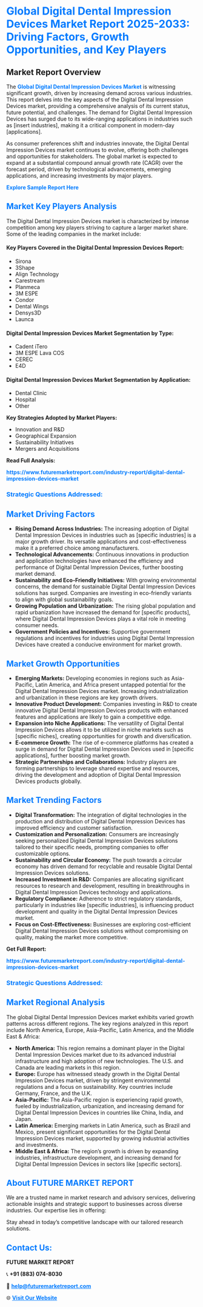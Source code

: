<h1 style="color: #007BFF;">Global Digital Dental Impression Devices Market Report 2025-2033: Driving Factors, Growth Opportunities, and Key Players</h1>

<section id="overview">
<h2>Market Report Overview</h2>
<p>The <a href="https://www.futuremarketreport.com/industry-report/digital-dental-impression-devices-market" style="color: #007BFF; text-decoration: none;"><strong>Global Digital Dental Impression Devices Market</strong></a> is witnessing significant growth, driven by increasing demand across various industries. This report delves into the key aspects of the Digital Dental Impression Devices market, providing a comprehensive analysis of its current status, future potential, and challenges. The demand for Digital Dental Impression Devices has surged due to its wide-ranging applications in industries such as [insert industries], making it a critical component in modern-day [applications].</p>
<p>As consumer preferences shift and industries innovate, the Digital Dental Impression Devices market continues to evolve, offering both challenges and opportunities for stakeholders. The global market is expected to expand at a substantial compound annual growth rate (CAGR) over the forecast period, driven by technological advancements, emerging applications, and increasing investments by major players.</p>
</section>

<section id="overview">
<p><a href="https://www.futuremarketreport.com/request-sample/reportId=98123" style="color: #007BFF; text-decoration: none;"><strong>Explore Sample Report Here</strong></a></p>
</section>

<section id="key-players">
<h2 style="color: #007BFF;">Market Key Players Analysis</h2>
<p>The Digital Dental Impression Devices market is characterized by intense competition among key players striving to capture a larger market share. Some of the leading companies in the market include:</p>
<h4>Key Players Covered in the Digital Dental Impression Devices Report:</h4>
<ul><li>Sirona</li><li>3Shape</li><li>Align Technology</li><li>Carestream</li><li>Planmeca</li><li>3M ESPE</li><li>Condor</li><li>Dental Wings</li><li>Densys3D</li><li>Launca</li></ul>
<h4>Digital Dental Impression Devices Market Segmentation by Type:</h4>
<ul><li>Cadent iTero</li><li>3M ESPE Lava COS</li><li>CEREC</li><li>E4D</li></ul>

<h4>Digital Dental Impression Devices Market Segmentation by Application:</h4>
<ul><li>Dental Clinic</li><li>Hospital</li><li>Other</li></ul>
<p><strong>Key Strategies Adopted by Market Players:</strong></p>
<ul>
<li>Innovation and R&D</li>
<li>Geographical Expansion</li>
<li>Sustainability Initiatives</li>
<li>Mergers and Acquisitions</li>
</ul>
</section>

<section>
<p><strong>Read Full Analysis: </strong></p><a href="https://www.futuremarketreport.com/industry-report/digital-dental-impression-devices-market" style="color: #007BFF; text-decoration: none;"><strong>https://www.futuremarketreport.com/industry-report/digital-dental-impression-devices-market</strong></a>
<h3 style="color: #007BFF;">Strategic Questions Addressed:</h3>
</section>

<section id="driving-factors">
<h2 style="color: #007BFF;">Market Driving Factors</h2>
<ul>
<li><strong>Rising Demand Across Industries:</strong> The increasing adoption of Digital Dental Impression Devices in industries such as [specific industries] is a major growth driver. Its versatile applications and cost-effectiveness make it a preferred choice among manufacturers.</li>
<li><strong>Technological Advancements:</strong> Continuous innovations in production and application technologies have enhanced the efficiency and performance of Digital Dental Impression Devices, further boosting market demand.</li>
<li><strong>Sustainability and Eco-Friendly Initiatives:</strong> With growing environmental concerns, the demand for sustainable Digital Dental Impression Devices solutions has surged. Companies are investing in eco-friendly variants to align with global sustainability goals.</li>
<li><strong>Growing Population and Urbanization:</strong> The rising global population and rapid urbanization have increased the demand for [specific products], where Digital Dental Impression Devices plays a vital role in meeting consumer needs.</li>
<li><strong>Government Policies and Incentives:</strong> Supportive government regulations and incentives for industries using Digital Dental Impression Devices have created a conducive environment for market growth.</li>
</ul>
</section>

<section id="growth-opportunities">
<h2 style="color: #007BFF;">Market Growth Opportunities</h2>
<ul>
<li><strong>Emerging Markets:</strong> Developing economies in regions such as Asia-Pacific, Latin America, and Africa present untapped potential for the Digital Dental Impression Devices market. Increasing industrialization and urbanization in these regions are key growth drivers.</li>
<li><strong>Innovative Product Development:</strong> Companies investing in R&D to create innovative Digital Dental Impression Devices products with enhanced features and applications are likely to gain a competitive edge.</li>
<li><strong>Expansion into Niche Applications:</strong> The versatility of Digital Dental Impression Devices allows it to be utilized in niche markets such as [specific niches], creating opportunities for growth and diversification.</li>
<li><strong>E-commerce Growth:</strong> The rise of e-commerce platforms has created a surge in demand for Digital Dental Impression Devices used in [specific applications], further boosting market growth.</li>
<li><strong>Strategic Partnerships and Collaborations:</strong> Industry players are forming partnerships to leverage shared expertise and resources, driving the development and adoption of Digital Dental Impression Devices products globally.</li>
</ul>
</section>

<section id="trending-factors">
<h2 style="color: #007BFF;">Market Trending Factors</h2>
<ul>
<li><strong>Digital Transformation:</strong> The integration of digital technologies in the production and distribution of Digital Dental Impression Devices has improved efficiency and customer satisfaction.</li>
<li><strong>Customization and Personalization:</strong> Consumers are increasingly seeking personalized Digital Dental Impression Devices solutions tailored to their specific needs, prompting companies to offer customizable options.</li>
<li><strong>Sustainability and Circular Economy:</strong> The push towards a circular economy has driven demand for recyclable and reusable Digital Dental Impression Devices solutions.</li>
<li><strong>Increased Investment in R&D:</strong> Companies are allocating significant resources to research and development, resulting in breakthroughs in Digital Dental Impression Devices technology and applications.</li>
<li><strong>Regulatory Compliance:</strong> Adherence to strict regulatory standards, particularly in industries like [specific industries], is influencing product development and quality in the Digital Dental Impression Devices market.</li>
<li><strong>Focus on Cost-Effectiveness:</strong> Businesses are exploring cost-efficient Digital Dental Impression Devices solutions without compromising on quality, making the market more competitive.</li>
</ul>
</section>

<section>
<p><strong>Get Full Report: </strong></p><a href="https://www.futuremarketreport.com/industry-report/digital-dental-impression-devices-market" style="color: #007BFF; text-decoration: none;"><strong>https://www.futuremarketreport.com/industry-report/digital-dental-impression-devices-market</strong></a>
<h3 style="color: #007BFF;">Strategic Questions Addressed:</h3>
</section>


<section id="regional-analysis">
<h2 style="color: #007BFF;">Market Regional Analysis</h2>
<p>The global Digital Dental Impression Devices market exhibits varied growth patterns across different regions. The key regions analyzed in this report include North America, Europe, Asia-Pacific, Latin America, and the Middle East & Africa:</p>
<ul>
<li><strong>North America:</strong> This region remains a dominant player in the Digital Dental Impression Devices market due to its advanced industrial infrastructure and high adoption of new technologies. The U.S. and Canada are leading markets in this region.</li>
<li><strong>Europe:</strong> Europe has witnessed steady growth in the Digital Dental Impression Devices market, driven by stringent environmental regulations and a focus on sustainability. Key countries include Germany, France, and the U.K.</li>
<li><strong>Asia-Pacific:</strong> The Asia-Pacific region is experiencing rapid growth, fueled by industrialization, urbanization, and increasing demand for Digital Dental Impression Devices in countries like China, India, and Japan.</li>
<li><strong>Latin America:</strong> Emerging markets in Latin America, such as Brazil and Mexico, present significant opportunities for the Digital Dental Impression Devices market, supported by growing industrial activities and investments.</li>
<li><strong>Middle East & Africa:</strong> The region’s growth is driven by expanding industries, infrastructure development, and increasing demand for Digital Dental Impression Devices in sectors like [specific sectors].</li>
</ul>
</section>

<footer>
<h2 style="color: #007BFF;">About FUTURE MARKET REPORT</h2>
<p>We are a trusted name in market research and advisory services, delivering actionable insights and strategic support to businesses across diverse industries. Our expertise lies in offering:</p>

<p>Stay ahead in today’s competitive landscape with our tailored research solutions.</p>

<h2 style="color: #007BFF;">Contact Us:</h2>
<p><strong>FUTURE MARKET REPORT</strong></p>
<p>📞 <strong>+91 (883) 074-8030</strong></p>
<p>📧 <strong><a href="mailto:help@futuremarketreport.com" style="color: #007BFF;">help@futuremarketreport.com</a></strong></p>
<p>🌐 <strong><a href="https://www.futuremarketreport.com/" style="color: #007BFF;">Visit Our Website</a></strong></p>
</footer>
